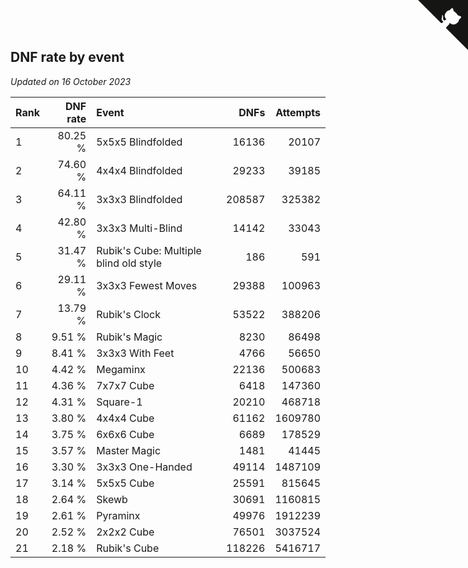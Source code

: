 ## DNF rate by event

*Updated on 16 October 2023*

| Rank | DNF rate | Event | DNFs | Attempts |
| :--- | ---: | :--- | ---: | ---: |
| 1 | 80.25 % | 5x5x5 Blindfolded | 16136 | 20107 |
| 2 | 74.60 % | 4x4x4 Blindfolded | 29233 | 39185 |
| 3 | 64.11 % | 3x3x3 Blindfolded | 208587 | 325382 |
| 4 | 42.80 % | 3x3x3 Multi-Blind | 14142 | 33043 |
| 5 | 31.47 % | Rubik's Cube: Multiple blind old style | 186 | 591 |
| 6 | 29.11 % | 3x3x3 Fewest Moves | 29388 | 100963 |
| 7 | 13.79 % | Rubik's Clock | 53522 | 388206 |
| 8 | 9.51 % | Rubik's Magic | 8230 | 86498 |
| 9 | 8.41 % | 3x3x3 With Feet | 4766 | 56650 |
| 10 | 4.42 % | Megaminx | 22136 | 500683 |
| 11 | 4.36 % | 7x7x7 Cube | 6418 | 147360 |
| 12 | 4.31 % | Square-1 | 20210 | 468718 |
| 13 | 3.80 % | 4x4x4 Cube | 61162 | 1609780 |
| 14 | 3.75 % | 6x6x6 Cube | 6689 | 178529 |
| 15 | 3.57 % | Master Magic | 1481 | 41445 |
| 16 | 3.30 % | 3x3x3 One-Handed | 49114 | 1487109 |
| 17 | 3.14 % | 5x5x5 Cube | 25591 | 815645 |
| 18 | 2.64 % | Skewb | 30691 | 1160815 |
| 19 | 2.61 % | Pyraminx | 49976 | 1912239 |
| 20 | 2.52 % | 2x2x2 Cube | 76501 | 3037524 |
| 21 | 2.18 % | Rubik's Cube | 118226 | 5416717 |


<a href="https://github.com/JustinTimeCuber/wca_statistics" class="github-corner" aria-label="View source on Github"><svg width="80" height="80" viewBox="0 0 250 250" style="fill:#151513; color:#fff; position: absolute; top: 0; border: 0; right: 0;" aria-hidden="true"><path d="M0,0 L115,115 L130,115 L142,142 L250,250 L250,0 Z"></path><path d="M128.3,109.0 C113.8,99.7 119.0,89.6 119.0,89.6 C122.0,82.7 120.5,78.6 120.5,78.6 C119.2,72.0 123.4,76.3 123.4,76.3 C127.3,80.9 125.5,87.3 125.5,87.3 C122.9,97.6 130.6,101.9 134.4,103.2" fill="currentColor" style="transform-origin: 130px 106px;" class="octo-arm"></path><path d="M115.0,115.0 C114.9,115.1 118.7,116.5 119.8,115.4 L133.7,101.6 C136.9,99.2 139.9,98.4 142.2,98.6 C133.8,88.0 127.5,74.4 143.8,58.0 C148.5,53.4 154.0,51.2 159.7,51.0 C160.3,49.4 163.2,43.6 171.4,40.1 C171.4,40.1 176.1,42.5 178.8,56.2 C183.1,58.6 187.2,61.8 190.9,65.4 C194.5,69.0 197.7,73.2 200.1,77.6 C213.8,80.2 216.3,84.9 216.3,84.9 C212.7,93.1 206.9,96.0 205.4,96.6 C205.1,102.4 203.0,107.8 198.3,112.5 C181.9,128.9 168.3,122.5 157.7,114.1 C157.9,116.9 156.7,120.9 152.7,124.9 L141.0,136.5 C139.8,137.7 141.6,141.9 141.8,141.8 Z" fill="currentColor" class="octo-body"></path></svg></a><style>.github-corner:hover .octo-arm{animation:octocat-wave 560ms ease-in-out}@keyframes octocat-wave{0%,100%{transform:rotate(0)}20%,60%{transform:rotate(-25deg)}40%,80%{transform:rotate(10deg)}}@media (max-width:500px){.github-corner:hover .octo-arm{animation:none}.github-corner .octo-arm{animation:octocat-wave 560ms ease-in-out}}</style>
